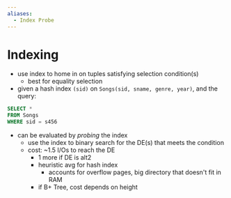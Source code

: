 ```yaml
---
aliases:
  - Index Probe
---
```

# Indexing
- use index to home in on tuples satisfying selection condition(s)
	- best for equality selection
- given a hash index `(sid)` on `Songs(sid, sname, genre, year)`, and the query:
```sql
SELECT *
FROM Songs
WHERE sid = s456
```
- can be evaluated by *probing* the index
	- use the index to binary search for the DE(s) that meets the condition
	- cost: ~1.5 I/Os to reach the DE
		- 1 more if DE is alt2
		- heuristic avg for hash index
			- accounts for overflow pages, big directory that doesn't fit in RAM
		- if B+ Tree, cost depends on height